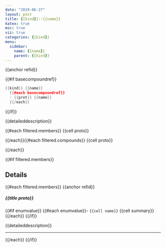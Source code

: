 ```yaml
---
date: "2019-06-27"
layout: post
title: {{kind}}::{{name}}
katex: true
msc: true
viz: true
categories: {{kind}}
menu:
  sidebar:
    name: {{name}}
    parent: {{kind}}
---
```


{{anchor refid}}

{{#if basecompoundref}}
```cpp
{{kind}} {{name}}
  {{#each basecompoundref}}
  : {{prot}} {{name}}
  {{/each}}
```  
{{/if}}

{{detaileddescription}}

{{#each filtered.members}} {{cell proto}}  

{{/each}}{{#each filtered.compounds}} {{cell proto}}  

{{/each}}

{{#if filtered.members}}

## Details

{{#each filtered.members}}
{{anchor refid}}

##### {{title proto}}

{{#if enumvalue}}
{{#each enumvalue}}- `{{cell name}}` {{cell summary}}
{{/each}}
{{/if}}

{{detaileddescription}}

-----------------------------------

{{/each}}
{{/if}}
